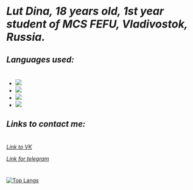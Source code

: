 # _Lut Dina, 18 years old, 1st year student of MCS FEFU, Vladivostok, Russia._
## _Languages used:_
#
* <img src="https://img.shields.io/badge/Python-DEB887?style=for-the-badge&logo=python&logoColor=black" />

* <img src="https://img.shields.io/badge/C++-DEB887?style=for-the-badge&logo=c++&logoColor=black" />

* <img src="https://img.shields.io/badge/C-DEB887?style=for-the-badge&logo=&logoColor=black" />


*  <img src="https://img.shields.io/badge/-DEB887?style=for-the-badge&logo=c sharp&logoColor=black" />

## _Links to contact me:_
#
[_Link to VK_](https://vk.com/naomi_des04)

[_Link for telegram_](https://t.me/qmmmtt)
#
[![Top Langs](https://github-readme-stats.vercel.app/api/top-langs/?AreHumphreyanuraghazra&layout=compact)](https://github.com/anuraghazra/github-readme-stats)
